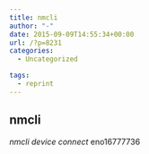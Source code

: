 ```yaml
---
title: nmcli
author: "-"
date: 2015-09-09T14:55:34+00:00
url: /?p=8231
categories:
  - Uncategorized

tags:
  - reprint
---
```

## nmcli
_nmcli_ _device_ _connect_ eno16777736